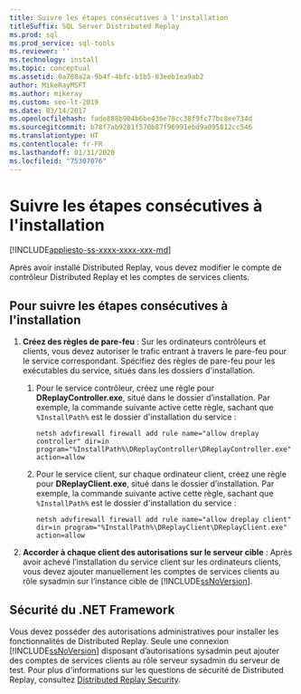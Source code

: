 ```yaml
---
title: Suivre les étapes consécutives à l'installation
titleSuffix: SQL Server Distributed Replay
ms.prod: sql
ms.prod_service: sql-tools
ms.reviewer: ''
ms.technology: install
ms.topic: conceptual
ms.assetid: 0a788a2a-9b4f-4bfc-b1b5-83eeb1ea9ab2
author: MikeRayMSFT
ms.author: mikeray
ms.custom: seo-lt-2019
ms.date: 03/14/2017
ms.openlocfilehash: fade888b904b6be436e78cc38f9fc77bc8ee734d
ms.sourcegitcommit: b78f7ab9281f570b87f96991ebd9a095812cc546
ms.translationtype: HT
ms.contentlocale: fr-FR
ms.lasthandoff: 01/31/2020
ms.locfileid: "75307076"
---
```

# <a name="complete-the-post-installation-steps"></a>Suivre les étapes consécutives à l'installation

[!INCLUDE[appliesto-ss-xxxx-xxxx-xxx-md](../../includes/appliesto-ss-xxxx-xxxx-xxx-md.md)]

Après avoir installé Distributed Replay, vous devez modifier le compte de contrôleur Distributed Replay et les comptes de services clients.  
  
## <a name="to-complete-the-post-installation-steps"></a>Pour suivre les étapes consécutives à l'installation  
  
1. **Créez des règles de pare-feu** : Sur les ordinateurs contrôleurs et clients, vous devez autoriser le trafic entrant à travers le pare-feu pour le service correspondant. Spécifiez des règles de pare-feu pour les exécutables du service, situés dans les dossiers d'installation.  
  
    1. Pour le service contrôleur, créez une règle pour **DReplayController.exe**, situé dans le dossier d’installation. Par exemple, la commande suivante active cette règle, sachant que `%InstallPath%` est le dossier d'installation du service :  
  
         `netsh advfirewall firewall add rule name="allow dreplay controller" dir=in program="%InstallPath%\DReplayController\DReplayController.exe" action=allow`  
  
    2. Pour le service client, sur chaque ordinateur client, créez une règle pour **DReplayClient.exe**, situé dans le dossier d’installation. Par exemple, la commande suivante active cette règle, sachant que `%InstallPath%` est le dossier d'installation du service :  
  
         `netsh advfirewall firewall add rule name="allow dreplay client" dir=in program="%InstallPath%\DReplayClient\DReplayClient.exe" action=allow`  
  
2. **Accorder à chaque client des autorisations sur le serveur cible** : Après avoir achevé l’installation du service client sur les ordinateurs clients, vous devez ajouter manuellement les comptes de services clients au rôle sysadmin sur l’instance cible de [!INCLUDE[ssNoVersion](../../includes/ssnoversion-md.md)].  
  
## <a name="net-framework-security"></a>Sécurité du .NET Framework

Vous devez posséder des autorisations administratives pour installer les fonctionnalités de Distributed Replay. Seule une connexion [!INCLUDE[ssNoVersion](../../includes/ssnoversion-md.md)] disposant d’autorisations sysadmin peut ajouter des comptes de services clients au rôle serveur sysadmin du serveur de test. Pour plus d'informations sur les questions de sécurité de Distributed Replay, consultez [Distributed Replay Security](../../tools/distributed-replay/distributed-replay-security.md).